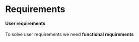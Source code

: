 # Requirements
#### User requirements
 To solve user requirements we need **functional requirements**
 